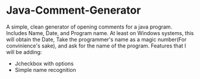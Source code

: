 # Java-Comment-Generator
A simple, clean generator of opening comments for a java program. Includes Name, Date, and Program name. 
At least on Windows systems, this will obtain the Date, Take the programmer's name as a magic number(For convinience's sake),
and ask for the name of the program.
Features that I will be adding:
* Jcheckbox with options
* Simple name recognition
